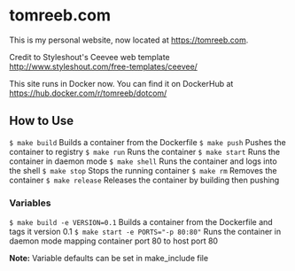 # tomreeb.com
This is my personal website, now located at https://tomreeb.com.

Credit to Styleshout's Ceevee web template http://www.styleshout.com/free-templates/ceevee/

This site runs in Docker now. You can find it on DockerHub at https://hub.docker.com/r/tomreeb/dotcom/

## How to Use

`$ make build` Builds a container from the Dockerfile
`$ make push` Pushes the container to registry
`$ make run` Runs the container
`$ make start` Runs the container in daemon mode
`$ make shell` Runs the container and logs into the shell
`$ make stop` Stops the running container
`$ make rm` Removes the container
`$ make release` Releases the container by building then pushing

### Variables

`$ make build -e VERSION=0.1` Builds a container from the Dockerfile and tags it version 0.1
`$ make start -e PORTS="-p 80:80"` Runs the container in daemon mode mapping container port 80 to host port 80

**Note:** Variable defaults can be set in make_include file
